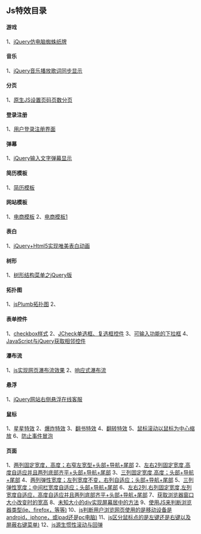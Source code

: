 ## Js特效目录
#### 游戏
1、[jQuery仿电脑蜘蛛纸牌](https://stern188.github.io/js_effects/spider/index.html)
#### 音乐
1、[jQuery音乐播放歌词同步显示](https://stern188.github.io/js_effects/songs/index.html)
#### 分页
1、[原生JS设置页码页数分页](https://stern188.github.io/js_effects/pagination/index.html)
#### 登录注册
1、[用户登录注册界面](https://stern188.github.io/js_effects/login/index.html)
#### 弹幕
1、[jQuery输入文字弹幕显示](https://stern188.github.io/js_effects/barrage/index.html)
#### 简历模板
1、[简历模板](https://stern188.github.io/js_effects/resume/index.html)
#### 网站模板
1、[电商模板](https://stern188.github.io/js_effects/mall/index.html)&nbsp;2、[电商模板1](https://stern188.github.io/js_effects/mall1/index.html)
#### 表白
1、[jQuery+Html5实现唯美表白动画](https://stern188.github.io/js_effects/confession/index.html)
#### 树形
1、[树形结构菜单之jQuery版](https://stern188.github.io/js_effects/tree/index.html)
#### 拓扑图
1、[jsPlumb拓扑图](https://stern188.github.io/js_effects/topology/topodemo/index.html)&nbsp;2、
#### 表单控件
1、[checkbox样式](https://stern188.github.io/js_effects/form/index.html)&nbsp;2、[JCheck单选框、复选框控件](https://stern188.github.io/js_effects/form1/index.html)&nbsp;3、[可输入功能的下拉框](https://stern188.github.io/js_effects/form2/index.html)&nbsp;4、[JavaScript与jQuery获取相邻控件](https://stern188.github.io/js_effects/form3/index.html)
#### 瀑布流
1、[js实现网页瀑布流效果](https://stern188.github.io/js_effects/waterfalls/index.html)&nbsp;2、[响应式瀑布流](https://stern188.github.io/js_effects/waterfalls1/index.html)
#### 悬浮
1、[jQuery网站右侧悬浮在线客服](https://stern188.github.io/js_effects/suspension/index.html)
#### 鼠标
1、[星星特效](https://stern188.github.io/js_effects/mouse/index.html)&nbsp;2、[爆炸特效](https://stern188.github.io/js_effects/mouse1/index.html)&nbsp;3、[翻书特效](https://stern188.github.io/js_effects/mouse2/index.html)&nbsp;4、[翻转特效](https://stern188.github.io/js_effects/mouse3/index.html)&nbsp;5、[鼠标滚动以鼠标为中心缩放](https://stern188.github.io/js_effects/mouse4/index.html)&nbsp;6、[防止事件冒泡](https://stern188.github.io/js_effects/mouse5/index.html)
#### 页面
1、[两列固定宽度，高度；右窄左宽型+头部+导航+尾部](https://stern188.github.io/js_effects/page/index.html)&nbsp;2、[左右2列固定宽度,高度自适应并且两列底部齐平+头部+导航+尾部](https://stern188.github.io/js_effects/page1/index.html)&nbsp;3、[三列固定宽度,高度；头部+导航+尾部](https://stern188.github.io/js_effects/page2/index.html)&nbsp;4、[两列弹性宽度；左列宽度不变，右列自适应；头部+导航+尾部](https://stern188.github.io/js_effects/page3/index.html)&nbsp;5、[三列弹性宽度；中间栏宽度自适应；头部+导航+尾部](https://stern188.github.io/js_effects/page4/index.html)&nbsp;6、[左右2列,右列固定宽度,左列宽度自适应，高度自适应并且两列底部齐平+头部+导航+尾部](https://stern188.github.io/js_effects/page5/index.html)&nbsp;7、[获取浏览器窗口大小改变时的宽高](https://stern188.github.io/js_effects/page6/index.html)&nbsp;8、[未知大小的div实现屏幕居中的方法](https://stern188.github.io/js_effects/page7/index.html)&nbsp;9、[使用JS来判断浏览器类型(ie、firefox，等等)](https://stern188.github.io/js_effects/page8/index.html)&nbsp;10、[js判断用户浏览网页使用的是移动设备是android，iphone，或ipad还是pc电脑)](https://stern188.github.io/js_effects/page9/index.html)&nbsp;11、[js区分鼠标点的是左键还是右键以及屏蔽右键菜单)](https://stern188.github.io/js_effects/page10/index.html)&nbsp;12、[js源生惯性滚动与回弹](https://stern188.github.io/js_effects/page11/index.html)